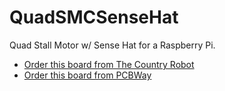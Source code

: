 # QuadSMCSenseHat

Quad Stall Motor w/ Sense Hat for a Raspberry Pi.

* [Order this board from The Country Robot](https://www.thecountryrobot.com/product/quad-stall-motor-control-and-sense-hat-for-rpi-bare-circuit-board-w-doc/)
* [Order this board from PCBWay](https://www.pcbway.com/project/shareproject/Quad_Stall_Motor_Controller_w__point_Sense__hat_.html)

